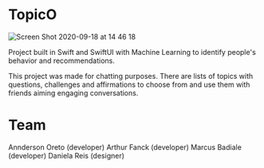 # TopicO

![Screen Shot 2020-09-18 at 14 46 18](https://user-images.githubusercontent.com/31700925/93628892-b93ae000-f9bd-11ea-9d84-daa80553379a.png)

Project built in Swift and SwiftUI with Machine Learning to identify people's behavior and recommendations.

This project was made for chatting purposes. There are lists of topics with questions, challenges and affirmations to choose from and use them with friends aiming engaging conversations.

# Team
Annderson Oreto (developer)
Arthur Fanck (developer)
Marcus Badiale (developer)
Daniela Reis (designer)
